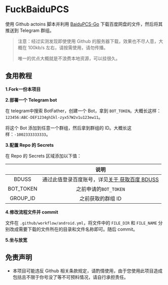 # FuckBaiduPCS

使用 Github actoins 脚本并利用 [BaiduPCS-Go](https://github.com/iikira/BaiduPCS-Go) 下载百度网盘的文件，然后将其推送到 Telegram 群组。

> 注意：经过实测发现即使使用 Github 的服务器下载，效果也不尽人意，大概在 100kb/s 左右，请按需使用，请勿传播。
>
> 唯一的优点大概就是不浪费本地资源，可以挂很久。

## 食用教程

**1.Fork一份本项目**

**2.部署一个 Telegram bot**

在 telegram中搜索 BotFather，创建一个 Bot，拿到 `BOT_TOKEN`。大概长这样：`123456:ABC-DEF1234ghIkl-zyx57W2v1u123ew11`。

将这个 Bot 添加到任意一个群组，然后拿到群组的 ID。大概长这样：`-1002333333333`。

**3.配置 Repo 的 Secrets**

在 Repo 的 Secrets 区域添加以下值：

|           |                             说明                             |
| :-------: | :----------------------------------------------------------: |
|   BDUSS   | 通过此值登录百度账号，详见[关于 获取百度 BDUSS]([https://github.com/iikira/BaiduPCS-Go/wiki/%E5%85%B3%E4%BA%8E-%E8%8E%B7%E5%8F%96%E7%99%BE%E5%BA%A6-BDUSS](https://github.com/iikira/BaiduPCS-Go/wiki/关于-获取百度-BDUSS)) |
| BOT_TOKEN |                    之前申请的`BOT_TOKEN`                     |
| GROUP_ID  |                      之前获取的群组 ID                       |

**4.修改流程文件并 commit**

文件在 `.github/workflow/android.yml`，将文件中的 `FILE_DIR` 和 `FILE_NAME` 分别改成需要下载的文件所在的目录和文件名称即可。随后 commit。

**5.坐与放宽**

## 免责声明

- 本项目可能违反 Github 相关条款规定，请酌情使用，由于您使用此项目造成包括且不限于你号没了等不可预料情况，请自行承担责任。